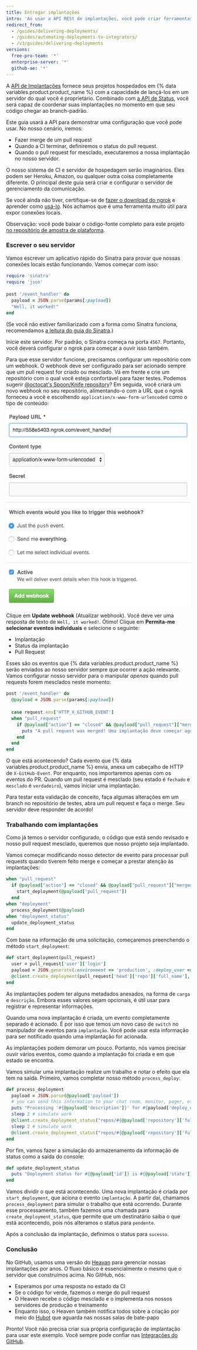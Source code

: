 ```yaml
---
title: Entregar implantações
intro: 'Ao usar a API RESt de implantações, você pode criar ferramentas personalizadas que interagem com seu servidor e um aplicativo de terceiros.'
redirect_from:
  - /guides/delivering-deployments/
  - /guides/automating-deployments-to-integrators/
  - /v3/guides/delivering-deployments
versions:
  free-pro-team: '*'
  enterprise-server: '*'
  github-ae: '*'
---
```

 
  

A [API de Implantações][deploy API] fornece seus projetos hospedados em {% data variables.product.product_name %} com a capacidade de lançá-los em um servidor do qual você é proprietário. Combinado com [a API de Status][status API], você será capaz de coordenar suas implantações no momento em que seu código chegar ao branch-padrão.

Este guia usará a API para demonstrar uma configuração que você pode usar. No nosso cenário, iremos:

* Fazer merge de um pull request
* Quando a CI terminar, definiremos o status do pull request.
* Quando o pull request for mesclado, executaremos a nossa implantação no nosso servidor.

O nosso sistema de CI e servidor de hospedagem serão imaginários. Eles podem ser Heroku, Amazon, ou qualquer outra coisa completamente diferente. O principal deste guia será criar e configurar o servidor de gerenciamento da comunicação.

Se você ainda não tiver, certifique-se de [fazer o download do ngrok][ngrok] e aprender como [usá-lo][using ngrok]. Nós achamos que é uma ferramenta muito útil para expor conexões locais.

Observação: você pode baixar o código-fonte completo para este projeto [no repositório de amostra de plataforma][platform samples].

### Escrever o seu servidor

Vamos escrever um aplicativo rápido do Sinatra para provar que nossas conexões locais estão funcionando. Vamos começar com isso:

``` ruby
require 'sinatra'
require 'json'

post '/event_handler' do
  payload = JSON.parse(params[:payload])
  "Well, it worked!"
end
```

(Se você não estiver familiarizado com a forma como Sinatra funciona, recomendamos [a leitura do guia do Sinatra][Sinatra].)

Inicie este servidor. Por padrão, o Sinatra começa na porta `4567`. Portanto, você deverá configurar o ngrok para começar a ouvir isso também.

Para que esse servidor funcione, precisamos configurar um repositório com um webhook. O webhook deve ser configurado para ser acionado sempre que um pull request for criado ou mesclado. Vá em frente e crie um repositório com o qual você esteja confortável para fazer testes. Podemos sugerir [@octocat's Spoon/Knife repository](https://github.com/octocat/Spoon-Knife)? Em seguida, você criará um novo webhook no seu repositório, alimentando-o com a URL que o ngrok forneceu a você e escolhendo `application/x-www-form-urlencoded` como o tipo de conteúdo:

![Uma nova URL do ngrok](/assets/images/webhook_sample_url.png)

Clique em **Update webhook** (Atualizar webhook). Você deve ver uma resposta de texto de `Well, it worked!`. Ótimo! Clique em **Permita-me selecionar eventos individuais** e selecione o seguinte:

* Implantação
* Status da implantação
* Pull Request

Esses são os eventos que {% data variables.product.product_name %} serão enviados ao nosso servidor sempre que ocorrer a ação relevante. Vamos configurar nosso servidor para o manipular *apenas* quando pull requests forem mesclados neste momento:

``` ruby
post '/event_handler' do
  @payload = JSON.parse(params[:payload])

  case request.env['HTTP_X_GITHUB_EVENT']
  when "pull_request"
    if @payload["action"] == "closed" && @payload["pull_request"]["merged"]
      puts "A pull request was merged! Uma implantação deve começar agora..."
    end
  end
end
```

O que está acontecendo? Cada evento que {% data variables.product.product_name %} envia, anexa um cabeçalho de HTTP de `X-GitHub-Event`. Por enquanto, nos importaremos apenas com os eventos do PR. Quando um pull request é mesclado (seu estado é `fechado` e `mesclado` é `verdadeiro`), vamos iniciar uma implantação.

Para testar esta validação de conceito, faça algumas alterações em um branch no repositório de testes, abra um pull request e faça o merge. Seu servidor deve responder de acordo!

### Trabalhando com implantações

Como já temos o servidor configurado, o código que está sendo revisado e nosso pull request mesclado, queremos que nosso projeto seja implantado.

Vamos começar modificando nosso detector de evento para processar pull requests quando tiverem feito merge e começar a prestar atenção às implantações:

``` ruby
when "pull_request"
  if @payload["action"] == "closed" && @payload["pull_request"]["merged"]
    start_deployment(@payload["pull_request"])
  end
when "deployment"
  process_deployment(@payload)
when "deployment_status"
  update_deployment_status
end
```

Com base na informação de uma solicitação, começaremos preenchendo o método `start_deployment`:

``` ruby
def start_deployment(pull_request)
  user = pull_request['user']['login']
  payload = JSON.generate(:environment => 'production', :deploy_user => user)
  @client.create_deployment(pull_request['head']['repo']['full_name'], pull_request['head']['sha'], {:payload => payload, :description => "Deploying my sweet branch"})
end
```

As implantações podem ter alguns metadados anexados, na forma de `carga` e `descrição`. Embora esses valores sejam opcionais, é útil usar para registrar e representar informações.

Quando uma nova implantação é criada, um evento completamente separado é acionado. É por isso que temos um novo caso de `switch` no manipulador de eventos para `implantação`. Você pode usar esta informação para ser notificado quando uma implantação for acionada.

As implantações podem demorar um pouco. Portanto, nós vamos precisar ouvir vários eventos, como quando a implantação foi criada e em que estado se encontra.

Vamos simular uma implantação realize um trabalho e notar o efeito que ela tem na saída. Primeiro, vamos completar nosso método `process_deploy`:

``` ruby
def process_deployment
  payload = JSON.parse(@payload['payload'])
  # you can send this information to your chat room, monitor, pager, etc.
  puts "Processing '#{@payload['description']}' for #{payload['deploy_user']} to #{payload['environment']}"
  sleep 2 # simulate work
  @client.create_deployment_status("repos/#{@payload['repository']['full_name']}/deployments/#{@payload['id']}", 'pending')
  sleep 2 # simulate work
  @client.create_deployment_status("repos/#{@payload['repository']['full_name']}/deployments/#{@payload['id']}", 'success')
end
```

Por fim, vamos fazer a simulação do armazenamento da informação de status como a saída do console:

``` ruby
def update_deployment_status
  puts "Deployment status for #{@payload['id']} is #{@payload['state']}"
end
```

Vamos dividir o que está acontecendo. Uma nova implantação é criada por `start_deployment`, que aciona o evento `implantação`. A partir daí, chamamos `process_deployment` para simular o trabalho que está ocorrendo. Durante esse processamento, também fazemos uma chamada para `create_deployment_status`, que permite que um destinatário saiba o que está acontecendo, pois nós alteramos o status para `pendente`.

Após a conclusão da implantação, definimos o status para `sucesso`.

### Conclusão

No GitHub, usamos uma versão do [Heavan][heaven] para gerenciar nossas implantações por anos. O fluxo básico é essencialmente o mesmo que o servidor que construímos acima. No GitHub, nós:

* Esperamos por uma resposta no estado da CI
* Se o código for verde, fazemos o merge do pull request
* O Heaven recebe o código mesclado e o implementa nos nossos servidores de produção e treinamento
* Enquanto isso, o Heaven também notifica todos sobre a criação por meio do [Hubot][hubot] que aguarda nas nossas salas de bate-papo

Pronto! Você não precisa criar sua própria configuração de implantação para usar este exemplo. Você sempre pode confiar nas [Integrações do GitHub][integrations].

[deploy API]: /v3/repos/deployments/
[status API]: /guides/building-a-ci-server
[ngrok]: https://ngrok.com/
[using ngrok]: /webhooks/configuring/#using-ngrok
[platform samples]: https://github.com/github/platform-samples/tree/master/api/ruby/delivering-deployments
[Sinatra]: http://www.sinatrarb.com/
[heaven]: https://github.com/atmos/heaven
[hubot]: https://github.com/github/hubot
[integrations]: https://github.com/integrations
